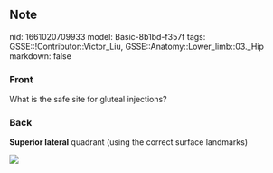 ## Note
nid: 1661020709933
model: Basic-8b1bd-f357f
tags: GSSE::!Contributor::Victor_Liu, GSSE::Anatomy::Lower_limb::03._Hip
markdown: false

### Front
What is the safe site for gluteal injections?

### Back
<b>Superior lateral</b> quadrant (using the correct surface
landmarks)
<div><img src="bjon.2018.27.6.300_f01.jpg"></div>
